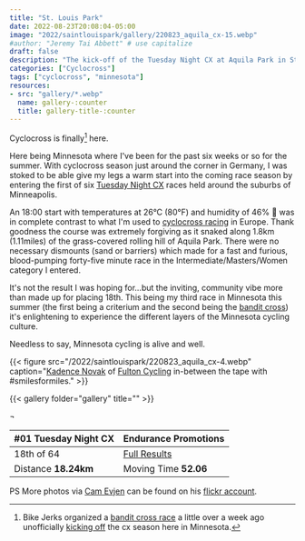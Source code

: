 ```yaml
---
title: "St. Louis Park"
date: 2022-08-23T20:08:04-05:00
image: "2022/saintlouispark/gallery/220823_aquila_cx-15.webp"
#author: "Jeremy Tai Abbett" # use capitalize
draft: false
description: "The kick-off of the Tuesday Night CX at Aquila Park in St. Louis Park, Minnesota with Endurance Promotions, Minnesota Cycling Federation, Fulton Racing, Utepils Cycling and the Kandie Gang."
categories: ["Cyclocross"]
tags: ["cyclocross", "minnesota"]
resources: 
- src: "gallery/*.webp"
  name: gallery-:counter
  title: gallery-title-:counter
---
```

Cyclocross is finally[^1] here.

Here being Minnesota where I've been for the past six weeks or so for the summer. With cyclocross season just around the corner in Germany, I was stoked to be able give my legs a warm start into the coming race season by entering the first of six [Tuesday Night CX](https://endurancepromotions.com/uploads/flyers/2022_TNCX_Flyerp4.pdf) races held around the suburbs of Minneapolis.

An 18:00 start with temperatures at 26°C (80°F) and humidity of 46% 🥵 was in complete contrast to what I'm used to [cyclocross racing](http://offtheback.in/tags/cyclocross/) in Europe. Thank goodness the course was extremely forgiving as it snaked along 1.8km (1.11miles) of the grass-covered rolling hill of Aquila Park. There were no necessary dismounts (sand or barriers) which made for a fast and furious, blood-pumping forty-five minute race in the Intermediate/Masters/Women category I entered.

It's not the result I was hoping for...but the inviting, community vibe more than made up for placing 18th. This being my third race in Minnesota this summer (the first being a criterium and the second being the [bandit cross](https://www.instagram.com/p/ChXKi55uxt2/)) it's enlightening to experience the different layers of the Minnesota cycling culture.

Needless to say, Minnesota cycling is alive and well.

[^1]: Bike Jerks organized a [bandit cross race](https://bikejerks.com/pages/bandit-cross) a little over a week ago unofficially [kicking off](https://www.instagram.com/p/ChXKi55uxt2/) the cx season here in Minnesota.

{{< figure src="/2022/saintlouispark/220823_aquila_cx-4.webp" caption="[Kadence Novak](https://www.instagram.com/dekadence/) of [Fulton Cycling](https://www.fultonbeer.com/about/fulton-racing) in-between the tape with #smilesformiles." >}}

{{< gallery folder="gallery" title="" >}}

 ¬

| #01 Tuesday Night CX | Endurance Promotions |
| ----------- | ----------- |
| 18th of 64 | [Full Results](https://endurancepromotions.com/ResultDetails.aspx?id=1548) |
| Distance **18.24km** | Moving Time **52.06** |

PS More photos via [Cam Evjen](https://www.instagram.com/cam.evjen/) can be found on his [flickr account](https://www.flickr.com/photos/camevjen/albums/72177720301539756).
